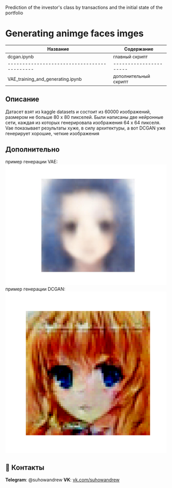 Prediction of the investor's class by transactions and the initial state of the portfolio
# Generating animge faces imges                           

Название                                   | Содержание
-------------------------------------------|----------------------
dcgan.ipynb                                | главный скрипт
-------------------------------------------|----------------------
VAE_training_and_generating.ipynb          | дополнительный скрипт


##                                                                    Описание

Датасет взят из kaggle datasets и состоит из 60000 изображений, размером не больше 80 х 80 пикселей. Были написаны две нейронные сети, каждая из которых генерировала изображения 64 х 64 пикселя. Vae показывает результаты хуже, в силу архитектуры, а вот DCGAN уже генерирует хорошие, четкие изображения 

##                                                                    Дополнительно
пример генерации VAE:
![vae](generated_image_2_second_gen.jpg)
пример генерации DCGAN:
![gan](output_image_2.png)


## :paw_prints: Контакты

**Telegram**: @suhowandrew
**VK**: [vk.com/suhowandrew](https://vk.com/suhowandrew)
  
  